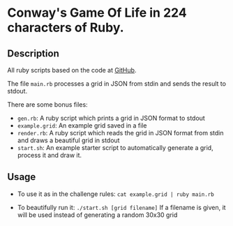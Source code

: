 # Conway's Game Of Life in 224 characters of Ruby.

## Description

All ruby scripts based on the code at [GitHub](https://github.com/Max1Truc/Conway-s-Game-Of-Life).

The file `main.rb` processes a grid in JSON from stdin and sends the result to stdout.

There are some bonus files:
  - `gen.rb`: A ruby script which prints a grid in JSON format to stdout
  - `example.grid`: An example grid saved in a file
  - `render.rb`: A ruby script which reads the grid in JSON format from stdin and draws a beautiful grid in stdout
  - `start.sh`: An example starter script to automatically generate a grid, process it and draw it.

## Usage

  - To use it as in the challenge rules: `cat example.grid | ruby main.rb`

  - To beautifully run it: `./start.sh [grid filename]`
  	If a filename is given, it will be used instead of generating a random 30x30 grid